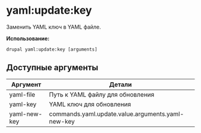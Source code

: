# yaml:update:key
Заменить YAML ключ в YAML файле.

**Использование:**
```
drupal yaml:update:key [arguments]
```

## Доступные аргументы
Аргумент | Детали
---------|-------------
yaml-file | Путь к YAML файлу для обновления
yaml-key | YAML ключ для обновления
yaml-new-key | commands.yaml.update.value.arguments.yaml-new-key
